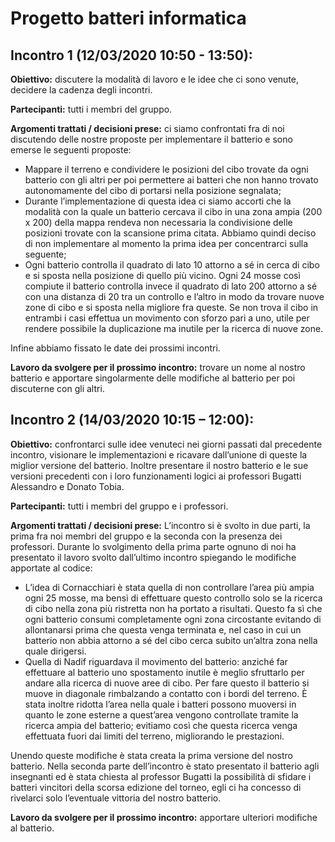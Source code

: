 # Progetto batteri informatica

## Incontro 1 (12/03/2020  10:50 - 13:50):

**Obiettivo:** discutere la modalità di lavoro e le idee che ci sono venute, decidere la cadenza degli incontri.

**Partecipanti:** tutti i membri del gruppo.

**Argomenti trattati / decisioni prese:** ci siamo confrontati fra di noi discutendo delle nostre proposte per implementare il batterio e sono emerse le seguenti proposte:<ul>
<li>Mappare il terreno e condividere le posizioni del cibo trovate da ogni batterio con gli altri per poi permettere ai batteri che non hanno trovato autonomamente del cibo di portarsi nella posizione segnalata;</li>
<li>Durante l’implementazione di questa idea ci siamo accorti che la modalità con la quale un batterio cercava il cibo in una zona ampia (200 x 200) della mappa rendeva non necessaria la condivisione delle posizioni trovate con la scansione prima citata. Abbiamo quindi deciso di non implementare al momento la prima idea per concentrarci sulla seguente;</li>
<li>Ogni batterio controlla il quadrato di lato 10 attorno a sé in cerca di cibo e si sposta nella posizione di quello più vicino.
Ogni 24 mosse così compiute il batterio controlla invece il quadrato di lato 200 attorno a sé con una distanza di 20 tra un controllo e l’altro in modo da trovare nuove zone di cibo e si sposta nella migliore fra queste. Se non trova il cibo in entrambi i casi effettua un movimento con sforzo pari a uno, utile per rendere possibile la duplicazione ma inutile per la ricerca di nuove zone.</li></ul>
Infine abbiamo fissato le date dei prossimi incontri.

**Lavoro da svolgere per il prossimo incontro:** trovare un nome al nostro batterio e apportare singolarmente delle modifiche al batterio per poi discuterne con gli altri.

## Incontro 2 (14/03/2020 10:15 – 12:00):

**Obiettivo:** confrontarci sulle idee venuteci nei giorni passati dal precedente incontro, visionare le implementazioni e ricavare dall’unione di queste la miglior versione del batterio. Inoltre presentare il nostro batterio e le sue versioni precedenti con i loro funzionamenti logici ai professori Bugatti Alessandro e Donato Tobia.

**Partecipanti:** tutti i membri del gruppo e i professori.

**Argomenti trattati / decisioni prese:** L’incontro si è svolto in due parti, la prima fra noi membri del gruppo e la seconda con la presenza dei professori.
Durante lo svolgimento della prima parte ognuno di noi ha presentato il lavoro svolto dall’ultimo incontro spiegando le modifiche apportate al codice:<ul>
<li>L’idea di Cornacchiari è stata quella di non controllare l’area più ampia ogni 25 mosse, ma bensì di effettuare questo controllo solo se la ricerca di cibo nella zona più ristretta non ha portato a risultati. Questo fa sì che ogni batterio consumi completamente ogni zona circostante evitando di allontanarsi prima che questa venga terminata e, nel caso in cui un batterio non abbia attorno a sé del cibo cerca subito un’altra zona nella quale dirigersi.</li>
<li>Quella di Nadif riguardava il movimento del batterio: anziché far effettuare al batterio uno spostamento inutile è meglio sfruttarlo per andare alla ricerca di nuove aree di cibo. Per fare questo il batterio si muove in diagonale rimbalzando a contatto con i bordi del terreno.
È stata inoltre ridotta l’area nella quale i batteri possono muoversi in quanto le zone esterne a quest’area vengono controllate tramite la ricerca ampia del batterio; evitiamo così che questa ricerca venga effettuata fuori dai limiti del terreno, migliorando le prestazioni.</li></ul>
Unendo queste modifiche è stata creata la prima versione del nostro batterio.
Nella seconda parte dell’incontro è stato presentato il batterio agli insegnanti ed è stata chiesta al professor Bugatti la possibilità di sfidare i batteri vincitori della scorsa edizione del torneo, egli ci ha concesso di rivelarci solo l’eventuale vittoria del nostro batterio.

**Lavoro da svolgere per il prossimo incontro:** apportare ulteriori modifiche al batterio.


